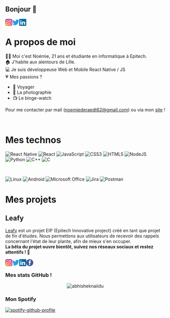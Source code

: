 ## Bonjour 👋

<a href="https://www.instagram.com/noemie.deraedt62">
  <img align="left" alt="Noémie's Instagram" width="22px" src="https://github.com/NoemieDeraedt/NoemieDeraedt/blob/main/instagram-2-1.svg" />
</a>
<a href="https://twitter.com/noemie_deraedt">
  <img align="left" alt="Noémie Deraedt | Twitter" width="22px" src="https://github.com/NoemieDeraedt/NoemieDeraedt/blob/main/twitter-3.svg" />
</a>
<a href="https://www.linkedin.com/in/noemie-deraedt/">
  <img align="left" alt="Noémie's LinkedIn" width="22px" src="https://github.com/NoemieDeraedt/NoemieDeraedt/blob/main/linkedin-icon-2.svg" />
</a>

<br/>

# A propos de moi

👩‍🎓 Moi c'est Noémie, 21 ans et étudiante en informatique à Epitech.<br/>
🏠 J'habite aux alentours de Lille.<br/>
💻 Je suis développeuse Web et Mobile React Native / JS<br/>
💗 Mes passions ?
- 🛫 Voyager<br/>
- 📸 La photographie<br/>
- 📺 Le binge-watch<br/>

Pour me contacter par mail (noemiederaedt62@gmail.com) ou via mon [site](https://noemie-deraedt.fr) !

<br/>

# Mes technos

![React Native](https://img.shields.io/badge/react_native-%2320232a.svg?style=for-the-badge&logo=react&logoColor=%2361DAFB)
![React](https://img.shields.io/badge/react-%2320232a.svg?style=for-the-badge&logo=react&logoColor=%2361DAFB)
![JavaScript](https://img.shields.io/badge/javascript-%23323330.svg?style=for-the-badge&logo=javascript&logoColor=%23F7DF1E)
![CSS3](https://img.shields.io/badge/css3-%231572B6.svg?style=for-the-badge&logo=css3&logoColor=white)
![HTML5](https://img.shields.io/badge/html5-%23E34F26.svg?style=for-the-badge&logo=html5&logoColor=white)
![NodeJS](https://img.shields.io/badge/node.js-6DA55F?style=for-the-badge&logo=node.js&logoColor=white)
![Python](https://img.shields.io/badge/python-3670A0?style=for-the-badge&logo=python&logoColor=ffdd54)
![C++](https://img.shields.io/badge/c++-%2300599C.svg?style=for-the-badge&logo=c%2B%2B&logoColor=white)
![C](https://img.shields.io/badge/c-%2300599C.svg?style=for-the-badge&logo=c&logoColor=white)

<br/>

![Linux](https://img.shields.io/badge/Linux-FCC624?style=for-the-badge&logo=linux&logoColor=black)
![Android](https://img.shields.io/badge/Android-3DDC84?style=for-the-badge&logo=android&logoColor=white)
![Microsoft Office](https://img.shields.io/badge/Microsoft_Office-D83B01?style=for-the-badge&logo=microsoft-office&logoColor=white)
![Jira](https://img.shields.io/badge/jira-%230A0FFF.svg?style=for-the-badge&logo=jira&logoColor=white)
![Postman](https://img.shields.io/badge/Postman-FF6C37?style=for-the-badge&logo=postman&logoColor=white)

# Mes projets

## Leafy

[Leafy](https://leafy-plant.fr) est un projet EIP (Epitech Innovative project) créé en tant que projet de fin d'études.
Nous permettons aux utilisateurs de recevoir des rappels concernant l'état de leur plante, afin de mieux s'en occuper.<br/>
**La bêta du projet ouvre bientôt, suivez nos réseaux sociaux et restez attentifs ! 👀**

<a href="https://www.instagram.com/leafyfrance/">
  <img align="left" alt="Leafy's Instagram" width="22px" src="https://github.com/NoemieDeraedt/NoemieDeraedt/blob/main/instagram-2-1.svg" />
</a>
<a href="https://twitter.com/LeafyFrance">
  <img align="left" alt="Leafy | Twitter" width="22px" src="https://github.com/NoemieDeraedt/NoemieDeraedt/blob/main/twitter-3.svg" />
</a>
<a href="https://www.linkedin.com/company/leafy-plant">
  <img align="left" alt="Noémie's LinkedIn" width="22px" src="https://github.com/NoemieDeraedt/NoemieDeraedt/blob/main/linkedin-icon-2.svg" />
</a>
<a href="https://www.facebook.com/LeafyFrance">
  <img align="left" alt="Leafy's Facebook" width="22px" src="https://github.com/NoemieDeraedt/NoemieDeraedt/blob/main/facebook-3.svg" />
</a>

<br/>

### Mes stats GitHub !
<p align="center"> <img src="https://github-readme-stats.vercel.app/api?username=NoemieDeraedt&show_icons=true&theme=gotham" alt="abhisheknaiidu" />
  
### Mon Spotify

[![spotify-github-profile](https://spotify-github-profile.vercel.app/api/view?uid=5u0oserfyhgbi2fgtg165wcyr&cover_image=false&theme=default&bar_color_cover=true)](https://spotify-github-profile.vercel.app/api/view?uid=5u0oserfyhgbi2fgtg165wcyr&redirect=true)
